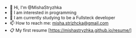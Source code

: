 - 👋 Hi, I'm @MishaStryzhka
- 👀 I am interested in programming
- 🌱 I am currently studying to be a Fullsteck developer
- 📫 How to reach me: misha.strizhcka@gmail.com
- 📋  My first resume [https://mishastryzhka.github.io/resume/]
